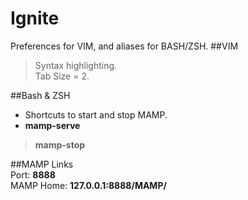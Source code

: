 Ignite
======
Preferences for VIM, and aliases for BASH/ZSH.
##VIM
>Syntax highlighting.  
>Tab Size = 2.  

##Bash & ZSH 
* Shortcuts to start and stop MAMP.  
* **mamp-serve**  
>**mamp-stop**  

##MAMP Links  
    Port: **8888**  
    MAMP Home: **127.0.0.1:8888/MAMP/**
